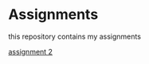 # Assignments
this repository contains my assignments

[assignment 2](https://github.com/DPNenov/Assignments/blob/master/assignment2.ipynb)
